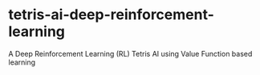 # tetris-ai-deep-reinforcement-learning
A Deep Reinforcement Learning (RL) Tetris AI using Value Function based learning
